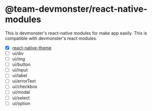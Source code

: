 # @team-devmonster/react-native-modules
This is devmonster's react-native modules for make app easily. This is compatible with devmonster's react modules.

- [x] [react-native-theme](/tree/master/local_modules/theme)
- [ ] ui/div
- [ ] ui/img
- [ ] ui/button
- [ ] ui/input
- [ ] ui/label
- [ ] ui/errorText
- [ ] ui/checkbox
- [ ] ui/modal
- [ ] ui/select
- [ ] ui/option